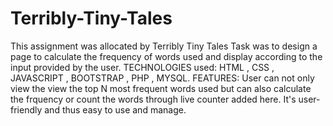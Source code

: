 # Terribly-Tiny-Tales
This assignment was allocated by Terribly Tiny Tales
Task was to design a page to calculate the frequency of words used and display according to the input provided by the user.
TECHNOLOGIES used: HTML , CSS , JAVASCRIPT , BOOTSTRAP , PHP , MYSQL.
FEATURES: User can not only view the view the top N most frequent words used but can also calculate the frquency or count the words through live counter added here.
It's user-friendly and thus easy to use and manage.
